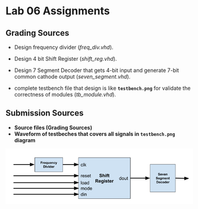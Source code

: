 # Lab 06 Assignments

## Grading Sources


* Design frequency divider (*freq_div.vhd*).

* Design 4 bit Shift Register (*shift_reg.vhd*).

* Design 7 Segment Decoder that gets 4-bit input and generate 7-bit common cathode output (*seven_segment.vhd*).

* complete  testbench file that design is like **`testbench.png`** for validate the correctness of modules (*tb_module.vhd*).


## Submission Sources
* **Source files (Grading Sources)**
* **Waveform of testbeches that covers all signals in `testbench.png` diagram**

![testbench](testbench.png)
